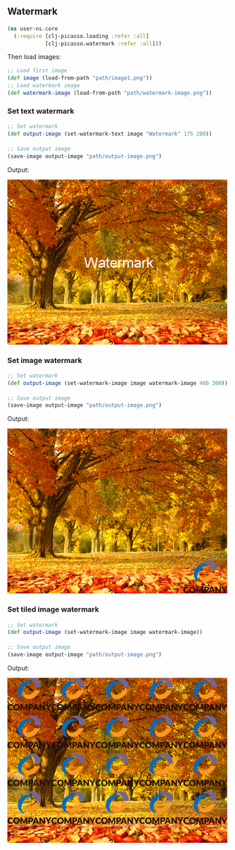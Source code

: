 ## Watermark

```clojure
(ns user-ns.core
  (:require [clj-picasso.loading :refer :all]
            [clj-picasso.watermark :refer :all]))
```

Then load images:

```clojure
;; Load first image
(def image (load-from-path "path/image1.png"))
;; Load watermark image
(def watermark-image (load-from-path "path/watermark-image.png"))
```

### Set text watermark

```clojure
;; Set watermark
(def output-image (set-watermark-text image "Watermark" 175 200))

;; Save output image
(save-image output-image "path/output-image.png")
```

Output:

![Output](../resources/images/watermark-text.png)

### Set image watermark

```clojure
;; Set watermark
(def output-image (set-watermark-image image watermark-image 400 300))

;; Save output image
(save-image output-image "path/output-image.png")
```

Output:

![Output](../resources/images/watermark-image.png)

### Set tiled image watermark

```clojure
;; Set watermark
(def output-image (set-watermark-image image watermark-image))

;; Save output image
(save-image output-image "path/output-image.png")
```

Output:

![Output](../resources/images/watermark-image-tiled.png)